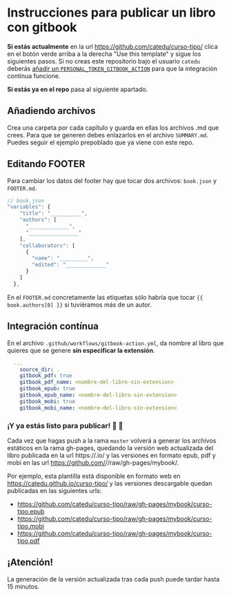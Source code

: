 # Instrucciones para publicar un libro con gitbook

**Si estás actualmente** en la url https://github.com/catedu/curso-tipo/ clica en el botón verde arriba a la derecha "Use this template" y sigue los siguientes pasos. Si no creas este repositorio bajo el usuario `catedu` deberás [añadir un `PERSONAL_TOKEN_GITBOOK_ACTION`](https://docs.github.com/en/actions/reference/encrypted-secrets) para que la integración contínua funcione.

**Si estás ya en el repo** pasa al siguiente apartado.

## Añadiendo archivos

Crea una carpeta por cada capítulo y guarda en ellas los archivos .md que crees. Para que se generen debes enlazarlos en el archivo `SUMMARY.md`. Puedes seguir el ejemplo prepoblado que ya viene con este repo.

## Editando FOOTER

Para cambiar los datos del footer hay que tocar dos archivos: `book.json` y `FOOTER.md`.

```js
// book.json
"variables": {
    "title": "__________",
    "authors": [
      "_____________",
      "________________"
    ],
    "collaborators": [
      {
        "name": "_________",
        "edited": "_____________"
      }
    ]
  },
```

En el `FOOTER.md` concretamente las etiquetas sólo habría que tocar `{{ book.authors[0] }}` si tuviéramos más de un autor.

## Integración contínua

En el archivo `.github/workflows/gitbook-action.yml`, da nombre al libro que quieres que se genere **sin especificar la extensión**.

```yml
  ...
    source_dir: .
    gitbook_pdf: true
    gitbook_pdf_name: <nombre-del-libro-sin-extension>
    gitbook_epub: true
    gitbook_epub_name: <nombre-del-libro-sin-extension>
    gitbook_mobi: true
    gitbook_mobi_name: <nombre-del-libro-sin-extension>
```

### ¡Y ya estás listo para publicar! 📣 📡

Cada vez que hagas push a la rama `master` volverá a generar los archivos estáticos en la rama gh-pages, quedando la versión web actualizada del libro publicada en la url https://<nombre-de-la-cuenta>.io/<nombre-del-repo> y las versiones en formato epub, pdf y mobi en las url https://github.com/<nombre-de-la-cuenta>/<nombre-del-repo>/raw/gh-pages/mybook/<nombre-del-libro-sin-extension>.<formato>
    
Por ejemplo, esta plantilla está disponible en formato web en https://catedu.github.io/curso-tipo/ y las versiones descargable quedan publicadas en las siguientes urls:
* https://github.com/catedu/curso-tipo/raw/gh-pages/mybook/curso-tipo.epub
* https://github.com/catedu/curso-tipo/raw/gh-pages/mybook/curso-tipo.mobi
* https://github.com/catedu/curso-tipo/raw/gh-pages/mybook/curso-tipo.pdf

## ¡Atención!

La generación de la versión actualizada tras cada push puede tardar hasta 15 minutos.

